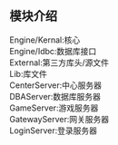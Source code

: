 ## 模块介绍
Engine/Kernal:核心  
Engine/Idbc:数据库接口  
External:第三方库头/源文件  
Lib:库文件  
CenterServer:中心服务器  
DBAServer:数据库服务器  
GameServer:游戏服务器  
GatewayServer:网关服务器  
LoginServer:登录服务器  
